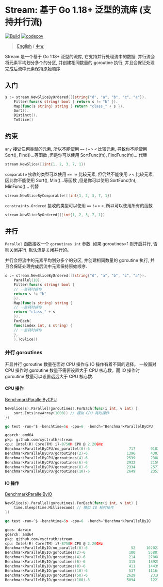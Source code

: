 # Stream: 基于 Go 1.18+ 泛型的流库 (支持并行流)

[![Build](https://github.com/xyctruth/stream/actions/workflows/build.yml/badge.svg?branch=main)](https://github.com/xyctruth/stream/actions/workflows/build.yml)
[![codecov](https://codecov.io/gh/xyctruth/stream/branch/main/graph/badge.svg?token=ZHMPMQP0CP)](https://codecov.io/gh/xyctruth/stream)

> [English](./README.md) / [中文](./README-ZH.md)

Stream 是一个基于 Go 1.18+ 泛型的流库, 它支持并行处理流中的数据. 并行流会将元素平均划分多个的分区, 并创建相同数量的 goroutine 执行, 并且会保证处理完成后流中元素保持原始顺序.

## 入门

```go
s := stream.NewSliceByOrdered([]string{"d", "a", "b", "c", "a"}).
    Filter(func(s string) bool { return s != "b" }).
    Map(func(s string) string { return "class_" + s }).
    Sort().
    Distinct().
    ToSlice()
```

## 约束

`any` 接受任何类型的元素, 所以不能使用 `==` `!=` `>` `<` 比较元素, 导致你不能使用 Sort(), Find()...等函数 ,但是你可以使用 SortFunc(fn), FindFunc(fn)... 代替

```go
stream.NewSlice([]int{1, 2, 3, 7, 1})
```

`comparable` 接收的类型可以使用 `==` `!=` 比较元素, 但仍然不能使用 `>` `<` 比较元素, 因此你不能使用 Sort(), Min()...等函数 ,但是你可以使用 SortFunc(fn), MinFunc()... 代替

```go
stream.NewSliceByComparable([]int{1, 2, 3, 7, 1})
```

`constraints.Ordered` 接收的类型可以使用 `==` `!=` `>` `<`, 所以可以使用所有的函数

```go
stream.NewSliceByOrdered([]int{1, 2, 3, 7, 1})
```

## 并行

`Parallel` 函数接收一个 `goroutines int` 参数. 如果 goroutines>1 则开启并行, 否则关闭并行, 默认流是关闭并行的。

并行会将流中的元素平均划分多个的分区, 并创建相同数量的 goroutine 执行, 并且会保证处理完成后流中元素保持原始顺序.

```go
s := stream.NewSliceByOrdered([]string{"d", "a", "b", "c", "a"}).
    Parallel(10).
    Filter(func(s string) bool {
    // 一些耗时操作
    return s != "b"
    }).
    Map(func(s string) string {
    // 一些耗时操作
    return "class_" + s
    }).
    ForEach(
    func(index int, s string) {
    // 一些耗时操作
    },
    ).ToSlice()
```

### 并行 goroutines

开启并行 goroutine 数量在面对 CPU 操作与 IO 操作有着不同的选择。 一般面对 CPU 操作时 goroutine 数量不需要设置大于 CPU 核心数，而 IO 操作时 goroutine 数量可以设置远远大于 CPU 核心数.

#### CPU 操作

[BenchmarkParallelByCPU](./parallel_bench_test.go)

```go
NewSlice(s).Parallel(goroutines).ForEach(func(i int, v int) {
    sort.Ints(newArray(1000)) // 模拟 CPU 耗时操作
})
```

```go
go test -run=^$ -benchtime=5s -cpu=6  -bench=^BenchmarkParallelByCPU

goarch: amd64
pkg: github.com/xyctruth/stream
cpu: Intel(R) Core(TM) i7-8750H CPU @ 2.20GHz
BenchmarkParallelByCPU/no_parallel(0)-6         	     717	   9183119 ns/op
BenchmarkParallelByCPU/goroutines(2)-6          	    1396	   4303113 ns/op
BenchmarkParallelByCPU/goroutines(4)-6          	    2539	   2388197 ns/op
BenchmarkParallelByCPU/goroutines(6)-6          	    2932	   2159407 ns/op
BenchmarkParallelByCPU/goroutines(8)-6          	    2334	   2577405 ns/op
BenchmarkParallelByCPU/goroutines(10)-6         	    2649	   2352926 ns/op
```

#### IO 操作

[BenchmarkParallelByIO](./parallel_bench_test.go)

```go
NewSlice(s).Parallel(goroutines).ForEach(func(i int, v int) {
    time.Sleep(time.Millisecond) // 模拟 IO 耗时操作
})
```

```go
go test -run=^$ -benchtime=5s -cpu=6  -bench=^BenchmarkParallelByIO

goos: darwin
goarch: amd64
pkg: github.com/xyctruth/stream
cpu: Intel(R) Core(TM) i7-8750H CPU @ 2.20GHz
BenchmarkParallelByIO/no_parallel(0)-6          	      52	 102023558 ns/op
BenchmarkParallelByIO/goroutines(2)-6           	     100	  55807303 ns/op
BenchmarkParallelByIO/goroutines(4)-6           	     214	  27868725 ns/op
BenchmarkParallelByIO/goroutines(6)-6           	     315	  18925789 ns/op
BenchmarkParallelByIO/goroutines(8)-6           	     411	  14439700 ns/op
BenchmarkParallelByIO/goroutines(10)-6          	     537	  11164758 ns/op
BenchmarkParallelByIO/goroutines(50)-6          	    2629	   2310602 ns/op
BenchmarkParallelByIO/goroutines(100)-6         	    5094	   1221887 ns/op
```
